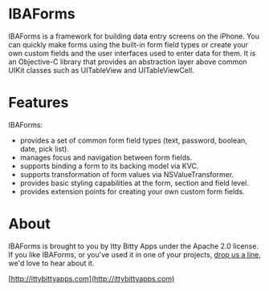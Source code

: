 IBAForms
============
IBAForms is a framework for building data entry screens on the iPhone. You can quickly make forms using the built-in form field types or create your own custom fields and the user interfaces used to enter data for them. It is an Objective-C library that provides an abstraction layer above common UIKit classes such as UITableView and UITableViewCell.

Features
============
IBAForms:
 * provides a set of common form field types (text, password, boolean, date, pick list). 
 * manages focus and navigation between form fields.
 * supports binding a form to its backing model via KVC.
 * supports transformation of form values via NSValueTransformer.
 * provides basic styling capabilities at the form, section and field level.
 * provides extension points for creating your own custom form fields.

About
============

IBAForms is brought to you by Itty Bitty Apps under the Apache 2.0 license. If you like IBAForms, or you've used it in one of your projects, [drop us a line](http://ittybittyapps.com/contact-us/), we'd love to hear about it.

[http://ittybittyapps.com](http://ittybittyapps.com)
